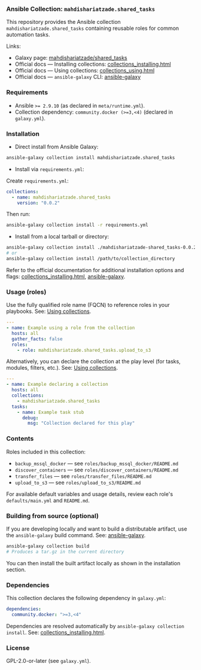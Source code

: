 ### Ansible Collection: `mahdishariatzade.shared_tasks`

This repository provides the Ansible collection `mahdishariatzade.shared_tasks` containing reusable roles for common automation tasks.

Links:
- Galaxy page: [mahdishariatzade/shared_tasks](https://galaxy.ansible.com/ui/repo/published/mahdishariatzade/shared_tasks/)
- Official docs — Installing collections: [collections_installing.html](https://docs.ansible.com/ansible/latest/collections_guide/collections_installing.html)
- Official docs — Using collections: [collections_using.html](https://docs.ansible.com/ansible/latest/collections_guide/collections_using.html)
- Official docs — `ansible-galaxy` CLI: [ansible-galaxy](https://docs.ansible.com/ansible/latest/cli/ansible-galaxy.html)

### Requirements

- Ansible `>= 2.9.10` (as declared in `meta/runtime.yml`).
- Collection dependency: `community.docker (>=3,<4)` (declared in `galaxy.yml`).

### Installation

- Direct install from Ansible Galaxy:

```bash
ansible-galaxy collection install mahdishariatzade.shared_tasks
```

- Install via `requirements.yml`:

Create `requirements.yml`:

```yaml
collections:
  - name: mahdishariatzade.shared_tasks
    version: "0.0.2"
```

Then run:

```bash
ansible-galaxy collection install -r requirements.yml
```

- Install from a local tarball or directory:

```bash
ansible-galaxy collection install ./mahdishariatzade-shared_tasks-0.0.2.tar.gz
# or
ansible-galaxy collection install /path/to/collection_directory
```

Refer to the official documentation for additional installation options and flags: [collections_installing.html](https://docs.ansible.com/ansible/latest/collections_guide/collections_installing.html), [ansible-galaxy](https://docs.ansible.com/ansible/latest/cli/ansible-galaxy.html).

### Usage (roles)

Use the fully qualified role name (FQCN) to reference roles in your playbooks. See: [Using collections](https://docs.ansible.com/ansible/latest/collections_guide/collections_using.html).

```yaml
---
- name: Example using a role from the collection
  hosts: all
  gather_facts: false
  roles:
    - role: mahdishariatzade.shared_tasks.upload_to_s3
```

Alternatively, you can declare the collection at the play level (for tasks, modules, filters, etc.). See: [Using collections](https://docs.ansible.com/ansible/latest/collections_guide/collections_using.html).

```yaml
---
- name: Example declaring a collection
  hosts: all
  collections:
    - mahdishariatzade.shared_tasks
  tasks:
    - name: Example task stub
      debug:
        msg: "Collection declared for this play"
```

### Contents

Roles included in this collection:
- `backup_mssql_docker` — see `roles/backup_mssql_docker/README.md`
- `discover_containers` — see `roles/discover_containers/README.md`
- `transfer_files` — see `roles/transfer_files/README.md`
- `upload_to_s3` — see `roles/upload_to_s3/README.md`

For available default variables and usage details, review each role's `defaults/main.yml` and `README.md`.

### Building from source (optional)

If you are developing locally and want to build a distributable artifact, use the `ansible-galaxy` build command. See: [ansible-galaxy](https://docs.ansible.com/ansible/latest/cli/ansible-galaxy.html).

```bash
ansible-galaxy collection build
# Produces a tar.gz in the current directory
```

You can then install the built artifact locally as shown in the installation section.

### Dependencies

This collection declares the following dependency in `galaxy.yml`:

```yaml
dependencies:
  community.docker: ">=3,<4"
```

Dependencies are resolved automatically by `ansible-galaxy collection install`. See: [collections_installing.html](https://docs.ansible.com/ansible/latest/collections_guide/collections_installing.html).

### License

GPL-2.0-or-later (see `galaxy.yml`).

